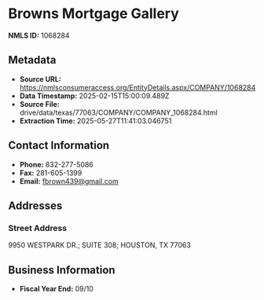 # Browns Mortgage Gallery

**NMLS ID:** 1068284

## Metadata
- **Source URL:** https://nmlsconsumeraccess.org/EntityDetails.aspx/COMPANY/1068284
- **Data Timestamp:** 2025-02-15T15:00:09.489Z
- **Source File:** drive/data/texas/77063/COMPANY/COMPANY_1068284.html
- **Extraction Time:** 2025-05-27T11:41:03.046751

## Contact Information
- **Phone:** 832-277-5086
- **Fax:** 281-605-1399
- **Email:** fbrown439@gmail.com

## Addresses
### Street Address
9950 WESTPARK DR.; SUITE 308; HOUSTON, TX 77063

## Business Information
- **Fiscal Year End:** 09/10
